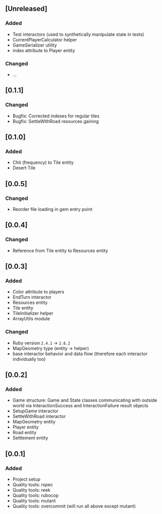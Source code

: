 ## [Unreleased]
### Added
- Test interactors (used to synthetically manipulate state in tests)
- CurrentPlayerCalculator helper
- GameSerializer utility
- index attribute to Player entity

### Changed
- ...

## [0.1.1]
### Changed
- Bugfix: Corrected indexes for regular tiles
- Bugfix: SettleWithRoad resources gaining

## [0.1.0]
### Added
- Chit (frequency) to Tile entity
- Desert Tile

## [0.0.5]
### Changed
- Reorder file loading in gem entry point

## [0.0.4]
### Changed
- Reference from Tile entity to Resources entity

## [0.0.3]
### Added
- Color attribute to players
- EndTurn interactor
- Resources entity
- Tile entity
- TileInitializer helper
- ArrayUtils module

### Changed
- Ruby version `2.4.1` -> `2.6.2`
- MapGeometry type (entity -> helper)
- base interactor behavior and data flow (therefore each interactor individually too)

## [0.0.2]
### Added
- Game structure: Game and State classes communicating with outside world via InteractionSuccess and InteractionFailure result objects
- SetupGame interactor
- SettleWithRoad interactor
- MapGeometry entity
- Player entity
- Road entity
- Settlement entity

## [0.0.1]
### Added
- Project setup
- Quality tools: rspec
- Quality tools: reek
- Quality tools: rubocop
- Quality tools: mutant
- Quality tools: overcommit (will run all above except mutant)
